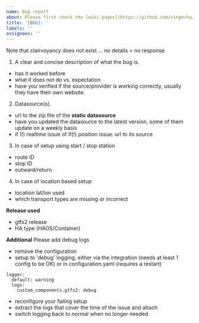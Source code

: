 ```yaml
---
name: Bug report
about: Please first check the [wiki-pages](https://github.com/vingerha/gtfs2/wiki/6.-Issues,-challenges-&-workarounds) before raising a ticket
title: '[BUG]: '
labels: ''
assignees: ''
---
```


Note that clairvoyancy does not exist ... no details = no response

1. A clear and concise description of what the bug is.
- has it worked before
- what it does not do vs. expectation
- have you verified if the source/provider is working correctly, usually they have their own website.
  
2. Datasource(s).
- url to the zip file of the **static datasource**
- have you updated the datasource to the latest version, some of them update on a weekly basis
- if (!) realtime issue of if(!) position issue: url to its source

3. In case of setup using start / stop station
- route ID
- stop ID
- outward/return

4. In case of location based setup
- location lat/lon used
- which transport types are missing or incorrect

**Release used**
- gtfs2 release 
- HA type (HAOS/Container)

**Additional**
Please add debug logs
- remove the configuration
- setup to 'debug' logging, either via the integration (needs at least 1 config to be OK) or in configuration.yaml (requires a restart)
```
logger:
  default: warning
  logs:
    custom_components.gtfs2: debug
```
- reconfigure your failing setup
- extract the logs that cover the time of the issue and attach
- switch logging back to normal when no longer needed
